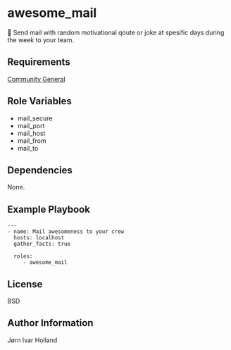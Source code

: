 awesome\_mail
=============

🙌 Send mail with random motivational qoute or joke at spesific days during the week to your team.

Requirements
------------

[Community General](https://galaxy.ansible.com/community/general)

Role Variables
--------------

- mail\_secure
- mail\_port
- mail\_host
- mail\_from
- mail\_to

Dependencies
------------

None.

Example Playbook
----------------

    ---
    - name: Mail awesomeness to your crew
      hosts: localhost
      gather_facts: true

      roles:
         - awesome_mail

License
-------

BSD

Author Information
------------------

Jørn Ivar Holland
